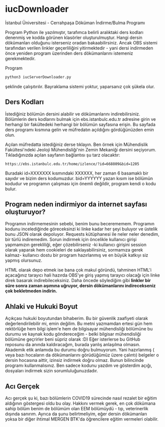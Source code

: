 # iucDownloader
İstanbul Üniversitesi - Cerrahpaşa Döküman İndirme/Bulma Programı

Program Python ile yazılmıştır, tarafımca belirli aralıktaki ders kodları denenmiş ve kodda görünen klasörler oluşturulmuştur. Hangi dersin dökümanları olduğunu
isterseniz oradan bakaabilirsiniz. Ancak OBS sistemi tarafından verilen linkler geçerliliğini yitirmektedir - yani dersi indirmeden önce yeniden program üzerinden
ders dökümanlarını istemeniz gerekmektedir.

Program 
```bash
python3 iucServerDownloader.py
```
şeklinde çalışıtırılır. Bayraklama sistemi yoktur, yaparsanız çok şükela olur.

## Ders Kodları
İstediğiniz bölümün dersini alabilir ve dökümanlarını indirebilirsiniz. Bölümlerin ders kodlarını bulmak için ebs.istanbulc.edu.tr adresine girin ve herhangi bir
fakültedeki herhangi bir bölümün sayfasına erişin. Bu sayfada ders programı kısmına gelin ve müfredatın açıldığını gördüğünüzden emin olun.

Açılan müfredatta istediğiniz derse tıklayın. Ben örnek için Mühendislik Fakültesi'ndeki Jeoloji Mühendisliği'nin Zemin Mekaniği dersini seçiyorum. Tıkladığınızda
açılan sayfanın bağlantısı şu tarz olacaktır:
```
https://ebs.istanbulc.edu.tr/home/izlence/?id=668809&bid=1205
```
Buradaki id=XXXXXXX kısmındaki XXXXXX, her zaman 6 basamaklı bir sayıdır ve bizim ders kodumuzdur. bid=YYYYYY yazan kısım ise bölümün kodudur ve programın çalışması
için önemli değildir, program kendi o kodu bulur.

## Program neden indirmiyor da internet sayfası oluşturuyor?
Programın indirmemesinin sebebi, benim bunu becerememem. Programın kodunu incelediğinde göreceksinzi ki linke kadar her şeyi buluyor ve üstelik bunu JSON olarak
depoluyor. Requests kütüphanesi ile neler neler denedim, bir türlü indiremedim. Sorun indirmek için öncelikle kullanıcı girişi yapmamızın gerekliliği, eğer 
çözebilirseniz -ki kullanıcı girişini session olarak yaparak hem cookieleri de saklayabilirsiniz, sormamıza gerek kalmaz- kullanıcı dostu bir program hazırlanmış
ve en büyük katkıyı siz yapmış olursunuz.

HTML olarak depo etmek ise bana çok makul göründü, tahminen HTML'i açacağınız tarayıcı hali hazırda OBS'ye giriş yapmış tarayıcı olacağı için linke direk basarak
indirebileceksiniz. Daha öncede söylediğim gibi **linkler bir süre sonra zaman aşımına uğruyor, dersin dökümanlarını indirecekseniz çok bekletmeden indirin.**

## Ahlaki ve Hukuki Boyut
Açıkçası hukuki boyutundan bihaberim. Bu bir güvenlik zaafiyeti olarak değerlendirilebilir mi, emin değilim. Bu metni yazmamdan ertesi gün hem rektörlüğe hem bilgi
işlem'e hem de bilgisayar mühendisliği bölümüne bu durumu ve kaynak kodu göndereceğim - belki bilgisar mühendisliği bölümüne geçrirler beni süpriz olarak :D) 
Eğer isterlerse bu GitHub reposunu da anında kaldıracağım, burada yanlış anlaşılma olmasın. Akademik etik anlamıda bu durumu doğru bulmuyorum. Yani hazırlanmış (
veya bazı hocaların da dökümanlarını görüdüğümüz üzere çalıntı) belgeler o dersin hocasına aittir, izinsiz indirmek doğru olmaz. Bunun bilincinde programı 
kullanmalısınız. Ben sadece kodunu yazdım ve gösterdim açığı, dosyaları indirmek sizin sorumluluğunuzdadır.

## Acı Gerçek
Acı gerçek şu ki, bazı bölümlerin COVID19 sürecinde nasıl rezalet bir eğitim aldığının göstergesi oldu bu olay. Hakkını vermek gerek, en çok dökümana sahip bölüm
benim de bölümüm olan EEM bölümüydü - tıp, veterinerlik dışında sanırım. Ayrıca da şunu belirtmeliyim, eğer dersin dökümanları yoksa bir diğer ihtimal MERGEN BTK'da
öğrencilere eğitim vermeleri olabilir.
